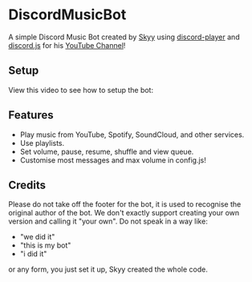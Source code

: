 # DiscordMusicBot

A simple Discord Music Bot created by [Skyy](https://github.com/Skyy2K) using [discord-player](https://npmjs.com/discord-player) and [discord.js](https://npmjs.com/discord.js) for his [YouTube Channel](https://www.youtube.com/channel/UCN5lSg2Pm2U71gr9zZ207EQ)!

## Setup

View this video to see how to setup the bot: <NOT SETUP>

## Features

- Play music from YouTube, Spotify, SoundCloud, and other services.
- Use playlists.
- Set volume, pause, resume, shuffle and view queue.
- Customise most messages and max volume in config.js!

## Credits

Please do not take off the footer for the bot, it is used to recognise the original author of the bot.
We don't exactly support creating your own version and calling it "your own".
Do not speak in a way like:

- "we did it"
- "this is my bot"
- "i did it"

or any form, you just set it up, Skyy created the whole code.